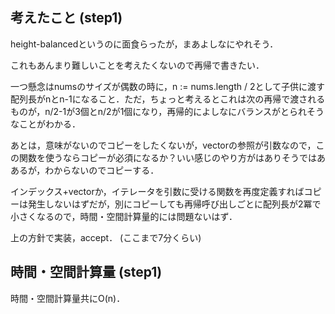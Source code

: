 ## 考えたこと (step1)
height-balancedというのに面食らったが，まあよしなにやれそう．

これもあんまり難しいことを考えたくないので再帰で書きたい．

一つ懸念はnumsのサイズが偶数の時に，n := nums.length / 2として子供に渡す配列長がnとn-1になること．ただ，ちょっと考えるとこれは次の再帰で渡されるものが，n/2-1が3個とn/2が1個になり，再帰的によしなにバランスがとられそうなことがわかる．

あとは，意味がないのでコピーをしたくないが，vectorの参照が引数なので，この関数を使うならコピーが必須になるか？いい感じのやり方がはありそうではああるが，わからないのでコピーする．

インデックス+vectorか，イテレータを引数に受ける関数を再度定義すればコピーは発生しないはずだが，別にコピーしても再帰呼び出しごとに配列長が2冪で小さくなるので，時間・空間計算量的には問題ないはず．

上の方針で実装，accept． (ここまで7分くらい)

## 時間・空間計算量 (step1)
時間・空間計算量共にO(n)．
